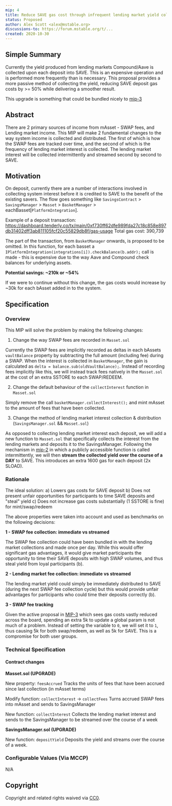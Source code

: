 ```yaml
---
mip: 4
title: Reduce SAVE gas cost through infrequent lending market yield collection
status: Proposed
author: Alex Scott <alex@mstable.org>
discussions-to: https://forum.mstable.org/t/...
created: 2020-10-30
---
```


## Simple Summary

<!--"If you can't explain it simply, you don't understand it well enough." Simply describe the outcome the proposed changes intends to achieve. This should be non-technical and accessible to a casual community member.-->

Currently the yield produced from lending markets Compound/Aave is collected upon
each deposit into SAVE. This is an expensive operation and is performed more frequently than
is necessary. This proposal provides a more passive method of collecting the yield, reducing
SAVE deposit gas costs by >= 50% while delivering a smoother result.

This upgrade is something that could be bundled nicely to [mip-3](./mip-3)

## Abstract

<!--A short (~200 word) description of the proposed change, the abstract should clearly describe the proposed change. This is what *will* be done if the MIP is implemented, not *why* it should be done or *how* it will be done. If the MIP proposes deploying a new contract, write, "we propose to deploy a new contract that will do x".-->

There are 2 primary sources of income from mAsset - SWAP fees, and Lending market income.
This MIP will make 2 fundamental changes to the way system income is collected and distributed.
The first of which is how the SWAP fees are tracked over time, and the second of which is the frequency
of lending market interest is collected. The lending market interest will be collected intermittently and
streamed second by second to SAVE.

## Motivation

<!--This is the problem statement. This is the *why* of the MIP. It should clearly explain *why* the current state of the protocol is inadequate.  It is critical that you explain *why* the change is needed, if the MIP proposes changing how something is calculated, you must address *why* the current calculation is innaccurate or wrong. This is not the place to describe how the MIP will address the issue!-->

On deposit, currently there are a number of interactions involved in collecting system interest before it is credited
to SAVE to the benefit of the existing savers. The flow goes something like `SavingsContract` > `SavingsManager` > `Masset` >
`BasketManager` > eachBasset[`PlatformIntegration`].

Example of a deposit transaction:
https://dashboard.tenderly.co/tx/main/0xf730ff62dfe989fda27c18c858e897db31402dff3ab811105fcf20c55829db8f/gas-usage
Total gas cost: 390,739

The part of the transaction, from `BasketManager` onwards, is proposed to be omitted. In this function,
for each basset a `IPlatformIntegration(integrations[i]).checkBalance(b.addr);` call is made - this is expensive due to the way
Aave and Compound check balances for underlying assets.

**Potential savings: ~210k or ~54%**

If we were to continue without this change, the gas costs would increase by ~30k for each bAsset added in to the system.

## Specification

<!--The specification should describe the syntax and semantics of any new feature, there are five sections
1. Overview
2. Rationale
3. Technical Specification
4. Test Cases
5. Configurable Values
-->

### Overview

<!--This is a high level overview of *how* the MIP will solve the problem. The overview should clearly describe how the new feature will be implemented.-->

This MIP will solve the problem by making the following changes:

1. Change the way SWAP fees are recorded in `Masset.sol`

Currently the SWAP fees are implicitly recorded as deltas in each bAssets `vaultBalance` property by subtracting
the full amount (including fee) during a SWAP. When the interest is collected in `BasketManager`, the gain is
calculated as `delta = balance.sub(oldVaultBalance);`. Instead of recording fees implicitly like this, we will instead
track fees natively in the `Masset.sol` at the cost of an extra SSTORE to each SWAP/REDEEM.

2. Change the default behaviour of the `collectInterest` function in `Masset.sol`

Simply remove the call `basketManager.collectInterest();` and mint mAsset to the amount of fees that have been collected.

3. Change the method of lending market interest collection & distribution (`SavingsManager.sol` && `Masset.sol`)

As opposed to collecting lending market interest each deposit, we will add a new function to `Masset.sol` that specifically collects
the interest from the lending markets and deposits it to the SavingsManager. Following the mechanism in [mip-2](./mip-2) in which
a publicly accessible function is called intermittently, we will then **stream the collected yield over the course of a DAY** to SAVE.
This introduces an extra 1600 gas for each deposit (2x SLOAD).

### Rationale

The ideal solution:
a) Lowers gas costs for SAVE deposit
b) Does not present unfair opportunities for participants to time SAVE deposits and "steal" yield
c) Does not increase gas costs substantially (1 SSTORE is fine) for mint/swap/redeem

The above properties were taken into account and used as benchmarks on the following decisions:

**1 - SWAP fee collection: immediate vs streamed**

The SWAP fee collection could have been bundled in with the lending market collections and made once per day.
While this would offer significant gas advantages, it would give market participants the opportunity to time their
SAVE deposits with high SWAP volumes, and thus steal yield from loyal participants (b).

**2 - Lending market fee collection: immediate vs streamed**

The lending market yield could simply be immediately distributed to SAVE (during the next SWAP fee collection cycle)
but this would provide unfair advantages for participants who could time their deposits correctly (b).

**3 - SWAP fee tracking**

Given the active proposal in [MIP-3](./mip-3) which sees gas costs vastly reduced across the board, spending an extra 5k to
update a global param is not much of a problem. Instead of setting the variable to `0`, we will set it to `1`, thus causing
5k for both swap/redeem, as well as 5k for SAVE. This is a compromise for both user groups.

<!--This is where you explain the reasoning behind how you propose to solve the problem. Why did you propose to implement the change in this way, what were the considerations and trade-offs. The rationale fleshes out what motivated the design and why particular design decisions were made. It should describe alternate designs that were considered and related work. The rationale may also provide evidence of consensus within the community, and should discuss important objections or concerns raised during discussion.-->

### Technical Specification

<!--The technical specification should outline the public API of the changes proposed. That is, changes to any of the interfaces mStable currently exposes or the creations of new ones.-->

#### Contract changes

**Masset.sol (UPGRADE)**

New property: `feesAccrued`
Tracks the units of fees that have been accrued since last collection (in mAsset terms)

Modify function: `collectInterest` -> `collectFees`
Turns accrued SWAP fees into mAsset and sends to SavingsManager

New function: `collectInterest`
Collects the lending market interest and sends to the SavingsManager to
be streamed over the course of a week

**SavingsManager.sol (UPGRADE)**

New function: `depositYield`
Deposits the yield and streams over the course of a week.

### Configurable Values (Via MCCP)

<!--Please list all values configurable via MCCP under this implementation.-->

N/A

## Copyright

Copyright and related rights waived via [CC0](https://creativecommons.org/publicdomain/zero/1.0/).
